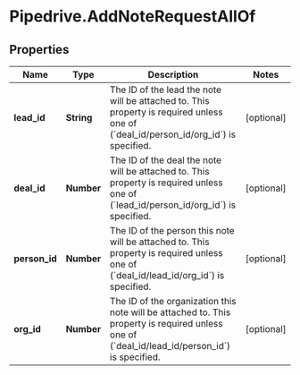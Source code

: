 # Pipedrive.AddNoteRequestAllOf

## Properties

Name | Type | Description | Notes
------------ | ------------- | ------------- | -------------
**lead_id** | **String** | The ID of the lead the note will be attached to. This property is required unless one of (&#x60;deal_id/person_id/org_id&#x60;) is specified. | [optional] 
**deal_id** | **Number** | The ID of the deal the note will be attached to. This property is required unless one of (&#x60;lead_id/person_id/org_id&#x60;) is specified. | [optional] 
**person_id** | **Number** | The ID of the person this note will be attached to. This property is required unless one of (&#x60;deal_id/lead_id/org_id&#x60;) is specified. | [optional] 
**org_id** | **Number** | The ID of the organization this note will be attached to. This property is required unless one of (&#x60;deal_id/lead_id/person_id&#x60;) is specified. | [optional] 


